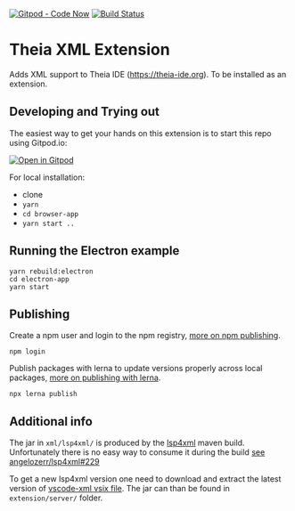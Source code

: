 [![Gitpod - Code Now](https://img.shields.io/badge/Gitpod-code%20now-blue.svg?longCache=true)](https://gitpod.io#https://github.com/theia-ide/theia-xml-extension)
[![Build Status](https://travis-ci.org/theia-ide/theia-xml-extension.svg?branch=master)](https://travis-ci.org/theia-ide/theia-xml-extension)

# Theia XML Extension

Adds XML support to Theia IDE (https://theia-ide.org).
To be installed as an extension.

## Developing and Trying out

The easiest way to get your hands on this extension is to start this repo using Gitpod.io:

[![Open in Gitpod](https://gitpod.io/button/open-in-gitpod.svg)](https://gitpod.io#https://github.com/theia-ide/theia-xml-extension)

For local installation:
 - clone
 - `yarn`
 - `cd browser-app`
 - `yarn start ..`

## Running the Electron example

    yarn rebuild:electron
    cd electron-app
    yarn start

## Publishing

Create a npm user and login to the npm registry, [more on npm publishing](https://docs.npmjs.com/getting-started/publishing-npm-packages).

    npm login

Publish packages with lerna to update versions properly across local packages, [more on publishing with lerna](https://github.com/lerna/lerna#publish).

    npx lerna publish

## Additional info

The jar in `xml/lsp4xml/` is produced by the [lsp4xml](https://github.com/angelozerr/lsp4xml) maven build. Unfortunately there is no easy way to consume it during the build [see angelozerr/lsp4xml#229](https://github.com/angelozerr/lsp4xml/issues/229)

To get a new lsp4xml version one need to download and extract the latest version of [vscode-xml vsix file](http://download.jboss.org/jbosstools/vscode-xml/staging/?C=M;O=D). The jar can than be found in `extension/server/` folder.
